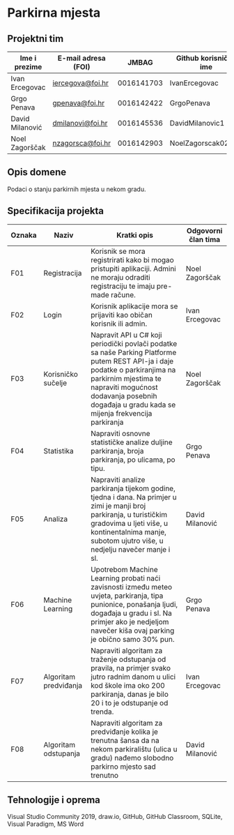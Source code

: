 # Parkirna mjesta

## Projektni tim

Ime i prezime | E-mail adresa (FOI) | JMBAG | Github korisničko ime
------------  | ------------------- | ----- | ---------------------
Ivan Ercegovac | iercegova@foi.hr | 0016141703 | IvanErcegovac
Grgo Penava | gpenava@foi.hr | 0016142422 | GrgoPenava
David Milanović | dmilanovi@foi.hr | 0016145536 | DavidMilanovic1
Noel Zagorščak | nzagorsca@foi.hr | 0016142903 | NoelZagorscak02000

## Opis domene
Podaci o stanju parkirnih mjesta u nekom gradu.

## Specifikacija projekta

Oznaka | Naziv | Kratki opis | Odgovorni član tima
------ | ----- | ----------- | -------------------
F01 | Registracija | Korisnik se mora registrirati kako bi mogao pristupiti aplikaciji. Admini ne moraju odraditi registraciju te imaju pre-made račune. | Noel Zagorščak
F02 | Login | Korisnik aplikacije mora se prijaviti kao običan korisnik ili admin.	 | Ivan Ercegovac
F03 | Korisničko sučelje | Napravit API u C# koji periodički povlači podatke sa naše Parking Platforme putem REST API-ja i daje podatke o parkiranjima na parkirnim mjestima te napraviti mogućnost dodavanja posebnih događaja u gradu kada se mijenja frekvencija parkiranja | Noel Zagorščak
F04 | Statistika | Napraviti osnovne statističke analize duljine parkiranja, broja parkiranja, po ulicama, po tipu. | Grgo Penava
F05 | Analiza | Napraviti analize parkiranja tijekom godine, tjedna i dana. Na primjer u zimi je manji broj parkiranja, u turističkim gradovima u ljeti više, u kontinentalnima manje, subotom ujutro više, u nedjelju navečer manje i sl. | David Milanović
F06 | Machine Learning | Upotrebom Machine Learning probati naći zavisnosti između meteo uvjeta, parkiranja, tipa punionice, ponašanja ljudi, događaja u gradu i sl. Na primjer ako je nedjeljom navečer kiša ovaj parking je obično samo 30% pun. | Grgo Penava
F07 | Algoritam predviđanja | Napraviti algoritam za traženje odstupanja od pravila, na primjer svako jutro radnim danom u ulici kod škole ima oko 200 parkiranja, danas je bilo 20 i to je odstupanje od trenda. | Ivan Ercegovac
F08 | Algoritam odstupanja | Napraviti algoritam za predviđanje kolika je trenutna šansa da na nekom parkiralištu (ulica u gradu) nađemo slobodno parkirno mjesto sad trenutno | David Milanović

## Tehnologije i oprema
Visual Studio Community 2019, draw.io, GitHub, GitHub Classroom, SQLite, Visual Paradigm, MS Word

